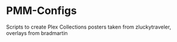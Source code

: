 # PMM-Configs

Scripts to create Plex Collections
posters taken from zluckytraveler, overlays from bradmartin